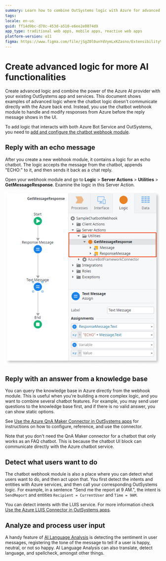 ```yaml
---
summary: Learn how to combine OutSystems logic with Azure for advanced chatbot features and add powerful AI features to your chatbot. The advanced features include custom replies, connection with a knowledge base, and detecting intents.
tags:
locale: en-us
guid: ff14d9bc-d70c-453d-a510-e6ee2e0874d9
app_type: traditional web apps, mobile apps, reactive web apps
platform-version: o11
figma: https://www.figma.com/file/jSgZ0l0unYdVymLxKZasno/Extensibility%20and%20Integration?node-id=409:6
---
```


# Create advanced logic for more AI functionalities

Create advanced logic and combine the power of the Azure AI provider with your existing OutSystems app and services. This document shows examples of advanced logic where the chatbot logic doesn't communicate directly with the Azure back end. Instead, you use the chatbot webhook module to handle and modify responses from Azure before the reply message shows in the UI.

<div class="info" markdown="1">

To add logic that interacts with both Azure Bot Service and OutSystems, you need to [add and configure the chatbot webhook module](guide-outsystems-webhook.md).

</div>

## Reply with an echo message

After you create a new webhook module, it contains a logic for an echo chatbot. The logic accepts the message from the chatbot, appends "ECHO:" to it, and then sends it back as a chat reply.

Open your webhook module and go to **Logic** > **Server Actions** > **Utilities** > **GetMessageResponse**. Examine the logic in this Server Action.

![Screenshot of the echo response logic in the webhook module within OutSystems](images/webhook-echo-response-ss.png "Webhook Echo Response Logic")

## Reply with an answer from a knowledge base

You can query the knowledge base in Azure directly from the webhook module. This is useful when you're building a more complex logic, and you want to combine several chatbot features. For example, you may send user questions to the knowledge base first, and if there is no valid answer, you can show static options. 

See [Use the Azure QnA Maker Connector in OutSystems apps](../qna-connector.md) for instructions on how to configure, reference, and use the connector.

<div class="info" markdown="1">

Note that you don't need the QnA Maker connector for a chatbot that only works as an FAQ chatbot. This is because the chatbot UI block can communicate directly with the Azure chatbot service.

</div>

## Detect what users want to do

The chatbot webhook module is also a place where you can detect what users want to do, and then act upon that. You first detect the intents and entities with Azure services, and then call your corresponding OutSystems logic. For example, in a sentence "Send me the report at 9 AM.", the intent is `SendReport` and entities `Recipient = CurrentUser` and `Time = 9AM`.

You can detect intents with the LUIS service. For more information check [Use the Azure LUIS Connector in OutSystems apps](../luis-connector.md).

## Analyze and process user input

A handy feature of [AI Language Analysis](../text-analysis.md) is detecting the sentiment in user messages, registering the tone of the message to tell if a user is happy, neutral, or not so happy. AI Language Analysis can also translate, detect language, and spellcheck, amongst other things.
